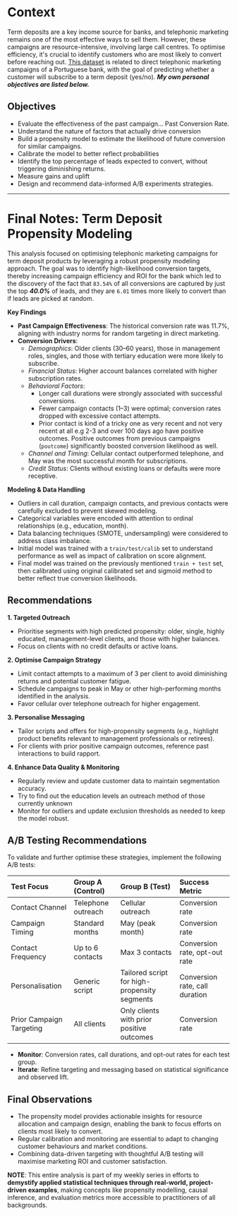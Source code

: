 # Context
Term deposits are a key income source for banks, and telephonic marketing remains one of the most effective ways to sell them. However, these campaigns are resource-intensive, involving large call centres. To optimise efficiency, it's crucial to identify customers who are most likely to convert before reaching out. [This dataset](https://www.kaggle.com/datasets/prakharrathi25/banking-dataset-marketing-targets/data) is related to direct telephonic marketing campaigns of a Portuguese bank, with the goal of predicting whether a customer will subscribe to a term deposit (yes/no). ***My own personal objectives are listed below.***

## Objectives
- Evaluate the effectiveness of the past campaign... Past Conversion Rate.
- Understand the nature of factors that actually drive conversion
- Build a propensity model to estimate the likelihood of future conversion for similar campaigns.
- Calibrate the model to better reflect probabilities
- Identify the top percentage of leads expected to convert, without triggering diminishing returns.
- Measure gains and uplift
- Design and recommend data-informed A/B experiments strategies. 

---

# Final Notes: Term Deposit Propensity Modeling

This analysis focused on optimising telephonic marketing campaigns for term deposit products by leveraging a robust propensity modeling approach. The goal was to identify high-likelihood conversion targets, thereby increasing campaign efficiency and ROI for the bank which led to the discovery of the fact that `83.54%` of all conversions are captured by just the top ***40.0%*** of leads, and they are `6.01` times more likely to convert than if leads are picked at random.

**Key Findings**

- **Past Campaign Effectiveness**: The historical conversion rate was 11.7%, aligning with industry norms for random targeting in direct marketing.
- **Conversion Drivers**:
    - *Demographics*: Older clients (30–60 years), those in management roles, singles, and those with tertiary education were more likely to subscribe.
    - *Financial Status*: Higher account balances correlated with higher subscription rates.
    - *Behavioral Factors*:
        - Longer call durations were strongly associated with successful conversions.
        - Fewer campaign contacts (1–3) were optimal; conversion rates dropped with excessive contact attempts.
        - Prior contact is kind of a tricky one as very recent and not very recent at all e.g 2-3 and over 100 days ago have positive outcomes. Positive outcomes from previous campaigns (`poutcome`) significantly boosted conversion likelihood as well.
    - *Channel and Timing*: Cellular contact outperformed telephone, and May was the most successful month for subscriptions.
    - *Credit Status*: Clients without existing loans or defaults were more receptive.

**Modeling \& Data Handling**

- Outliers in call duration, campaign contacts, and previous contacts were carefully excluded to prevent skewed modeling.
- Categorical variables were encoded with attention to ordinal relationships (e.g., education, month).
- Data balancing techniques (SMOTE, undersampling) were considered to address class imbalance.
- Initial model was trained with a `train/test/calib` set to understand performance as well as impact of calibration on score alignment.
- Final model was trained on the previously mentioned `train + test` set, then calibrated using original calibrated set and sigmoid method to better reflect true conversion likelihoods.


## Recommendations

**1. Targeted Outreach**

- Prioritise segments with high predicted propensity: older, single, highly educated, management-level clients, and those with higher balances.
- Focus on clients with no credit defaults or active loans.

**2. Optimise Campaign Strategy**

- Limit contact attempts to a maximum of 3 per client to avoid diminishing returns and potential customer fatigue.
- Schedule campaigns to peak in May or other high-performing months identified in the analysis.
- Favor cellular over telephone outreach for higher engagement.

**3. Personalise Messaging**

- Tailor scripts and offers for high-propensity segments (e.g., highlight product benefits relevant to management professionals or retirees).
- For clients with prior positive campaign outcomes, reference past interactions to build rapport.

**4. Enhance Data Quality \& Monitoring**

- Regularly review and update customer data to maintain segmentation accuracy.
- Try to find out the education levels an outreach method of those currently unknown
- Monitor for outliers and update exclusion thresholds as needed to keep the model robust.


## A/B Testing Recommendations

To validate and further optimise these strategies, implement the following A/B tests:


| Test Focus | Group A (Control) | Group B (Test) | Success Metric |
| :-- | :-- | :-- | :-- |
| Contact Channel | Telephone outreach | Cellular outreach | Conversion rate |
| Campaign Timing | Standard months | May (peak month) | Conversion rate |
| Contact Frequency | Up to 6 contacts | Max 3 contacts | Conversion rate, opt-out rate |
| Personalisation | Generic script | Tailored script for high-propensity segments | Conversion rate, call duration |
| Prior Campaign Targeting | All clients | Only clients with prior positive outcomes | Conversion rate |

- **Monitor**: Conversion rates, call durations, and opt-out rates for each test group.
- **Iterate**: Refine targeting and messaging based on statistical significance and observed lift.


## Final Observations

- The propensity model provides actionable insights for resource allocation and campaign design, enabling the bank to focus efforts on clients most likely to convert.
- Regular calibration and monitoring are essential to adapt to changing customer behaviours and market conditions.
- Combining data-driven targeting with thoughtful A/B testing will maximise marketing ROI and customer satisfaction.

**NOTE**: This entire analysis is part of my weekly series in efforts to **demystify applied statistical techniques through real-world, project-driven examples**, making concepts like propensity modelling, causal inference, and evaluation metrics more accessible to practitioners of all backgrounds.
